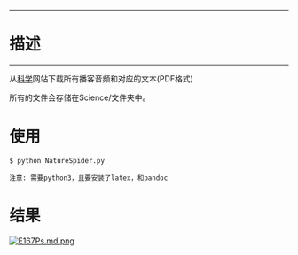 -------------
# 描述 #
-------------
从[科学](https://www.sciencemag.org/)网站下载所有播客音频和对应的文本(PDF格式)

所有的文件会存储在Science/文件夹中。

# 使用 #
	$ python NatureSpider.py

	注意: 需要python3，且要安装了latex，和pandoc

# 结果 #
[![E167Ps.md.png](https://s2.ax1x.com/2019/04/29/E167Ps.md.png)](https://imgchr.com/i/E167Ps)
